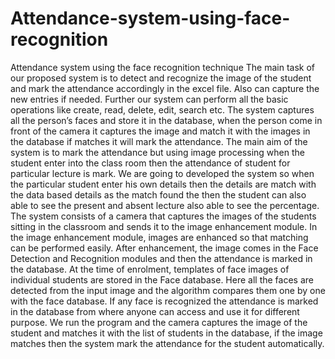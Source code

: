 # Attendance-system-using-face-recognition
Attendance system using the face recognition technique 
The main task of our proposed system is to detect and recognize the image of the student and mark the attendance accordingly in the excel file. Also can capture the new entries if needed. Further our system can perform all the basic operations like create, read, delete, edit, search etc. The system captures all the person’s faces and store it in the database, when the person come in front of the camera it captures the image and match it with the images in the database if matches it will mark the attendance. The main aim of the system is to mark the attendance but using image processing when the student enter into the class room then the attendance of student for particular lecture is mark. We are going to developed the system so when the particular student enter his own details then the details are match with the data based details as the match found the then the student can also able to see the present and absent lecture also able to see the percentage. The system consists of a camera that captures the images of the students sitting in the classroom and sends it to the image enhancement module. In the image enhancement module, images are enhanced so that matching can be performed easily. After enhancement, the image comes in the Face Detection and Recognition modules and then the attendance is marked in the database. At the time of enrolment, templates of face images of individual students are stored in the Face database. Here all the faces are detected from the input image and the algorithm compares them one by one with the face database. If any face is recognized the attendance is marked in the database from where anyone can access and use it for different purpose. We run the program and the camera captures the image of the student and matches it with the list of students in the database, if the image matches then the system mark the attendance for the student automatically.
